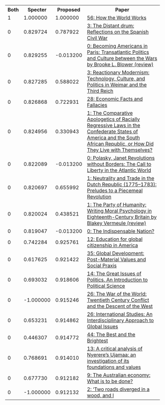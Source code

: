 <html><table><tr>
<th>Both</th>
<th>Specter</th>
<th>Proposed</th>
<th>Paper</th>
</tr>
<tr>
<td>1</td>
<td>1.000000</td>
<td>1.000000</td>
<td><a href="https://www.semanticscholar.org/paper/b144b4f2e4804c99937374204d03ccef2acb1114">56: How the World Works</a></td>
</tr>
<tr>
<td>0</td>
<td>0.829724</td>
<td>0.787922</td>
<td><a href="https://www.semanticscholar.org/paper/9b139ce30a86ab76ec2e62ba03b7d002d739f37e">3: The Distant drum: Reflections on the Spanish Civil War</a></td>
</tr>
<tr>
<td>0</td>
<td>0.829255</td>
<td>-0.013200</td>
<td><a href="https://www.semanticscholar.org/paper/9069d7db4357d106ff0b9e4feb6a263a631292b2">0: Becoming Americans in Paris: Transatlantic Politics and Culture between the Wars by Brooke L. Blower (review)</a></td>
</tr>
<tr>
<td>0</td>
<td>0.827285</td>
<td>0.588022</td>
<td><a href="https://www.semanticscholar.org/paper/18590702d3e3377ee37f515208c8307d54f59383">3: Reactionary Modernism: Technology, Culture, and Politics in Weimar and the Third Reich</a></td>
</tr>
<tr>
<td>0</td>
<td>0.826868</td>
<td>0.722931</td>
<td><a href="https://www.semanticscholar.org/paper/ad1e373653a75833c5cfb9e269b8db342ad4d9ee">28: Economic Facts and Fallacies</a></td>
</tr>
<tr>
<td>0</td>
<td>0.824956</td>
<td>0.330943</td>
<td><a href="https://www.semanticscholar.org/paper/7e01f069f7bc8c47b18a5b9181745fd7f1d3210c">1: The Comparative Apologetics of Racially Regressive Laws in the Confederate States of America and the South African Republic, or How Did They Live with Themselves?</a></td>
</tr>
<tr>
<td>0</td>
<td>0.822089</td>
<td>-0.013200</td>
<td><a href="https://www.semanticscholar.org/paper/3bcf06be25af9b3a7d5ca57401a196baf03f3db2">0: Polasky, Janet Revolutions without Borders: The Call to Liberty in the Atlantic World</a></td>
</tr>
<tr>
<td>0</td>
<td>0.820697</td>
<td>0.655992</td>
<td><a href="https://www.semanticscholar.org/paper/ca6ad2f92052177b49c09686243a75133bdcc294">1: Neutrality and Trade in the Dutch Republic (1775–1783): Preludes to a Piecemeal Revolution</a></td>
</tr>
<tr>
<td>0</td>
<td>0.820024</td>
<td>0.438521</td>
<td><a href="https://www.semanticscholar.org/paper/6e5ddeb24ad2a4274ba8c66a6cb35b202f723c2e">1: The Party of Humanity: Writing Moral Psychology in Eighteenth-Century Britain by Blakey Vermeule (review)</a></td>
</tr>
<tr>
<td>0</td>
<td>0.819047</td>
<td>-0.013200</td>
<td><a href="https://www.semanticscholar.org/paper/ab2ea07d35d1a6d36319456599783675e253f5db">0: The Indispensable Nation?</a></td>
</tr>
<tr>
<td>0</td>
<td>0.742284</td>
<td>0.925761</td>
<td><a href="https://www.semanticscholar.org/paper/139a896d30d3d1eaddfe6a31ae4573478aebca84">12: Education for global citizenship in America</a></td>
</tr>
<tr>
<td>0</td>
<td>0.617625</td>
<td>0.921422</td>
<td><a href="https://www.semanticscholar.org/paper/35395cc8ef4109c84aac31fe66fc8697ed96d973">35: Global Development: Post-Material Values and Social Praxis</a></td>
</tr>
<tr>
<td>0</td>
<td>0.693032</td>
<td>0.918606</td>
<td><a href="https://www.semanticscholar.org/paper/3249bdc2b812c5054e2519e4054463bb7c552814">14: The Great Issues of Politics. An Introduction to Political Science</a></td>
</tr>
<tr>
<td>0</td>
<td>-1.000000</td>
<td>0.915246</td>
<td><a href="https://www.semanticscholar.org/paper/cfaf09c02dbb43fdde42194d7bf88fad65d9e2a3">26: The War of the World: Twentieth Century Conflict and the Descent of the West</a></td>
</tr>
<tr>
<td>0</td>
<td>0.653231</td>
<td>0.914862</td>
<td><a href="https://www.semanticscholar.org/paper/8f0545465e473d65ce80bc94525de9e960d5bd28">26: International Studies: An Interdisciplinary Approach to Global Issues</a></td>
</tr>
<tr>
<td>0</td>
<td>0.446307</td>
<td>0.914772</td>
<td><a href="https://www.semanticscholar.org/paper/0818ddfc5155991b4386733e2dba4304af94e8ce">44: The Best and the Brightest</a></td>
</tr>
<tr>
<td>0</td>
<td>0.768691</td>
<td>0.914010</td>
<td><a href="https://www.semanticscholar.org/paper/e2979550923ccd66b646ca0d97e3a7a92a90e0e5">13: A critical analysis of Nyerere’s Ujamaa: an investigation of its foundations and values</a></td>
</tr>
<tr>
<td>0</td>
<td>0.677730</td>
<td>0.912182</td>
<td><a href="https://www.semanticscholar.org/paper/00b2bac078a81c311fb440459efecf828e1b161e">9: The Australian economy: What is to be done?</a></td>
</tr>
<tr>
<td>0</td>
<td>-1.000000</td>
<td>0.912132</td>
<td><a href="https://www.semanticscholar.org/paper/ee90d85267ad9b1c091481c630a21a503a51e165">2: ‘Two roads diverged in a wood, and I</a></td>
</tr>
</table></html>
